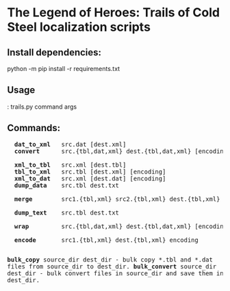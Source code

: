 <h1>The Legend of Heroes: Trails of Cold Steel localization scripts</h1>

<h2><b>Install dependencies:</b></h2> python -m pip install -r requirements.txt

<h2><b>Usage</b></h2>: trails.py command args

<h2><b>Commands: </b></h2>
<pre>
  <b>dat_to_xml</b>   src.dat [dest.xml]                                      - convert *.dat file to *.xml.
  <b>convert</b>      src.{tbl,dat,xml} dest.{tbl,dat,xml} [encoding]         - convert *.{tbl,dat,xml} file
                                                                             to dest.{tbl,dat,xml}.
  <b>xml_to_tbl</b>   src.xml [dest.tbl]                                      - convert *.xml file to *.tbl.
  <b>tbl_to_xml</b>   src.tbl [dest.xml] [encoding]                           - convert *.tbl file to *.xml.
  <b>xml_to_dat</b>   src.xml [dest.dat] [encoding]                           - convert *.xml file to *.dat.
  <b>dump_data</b>    src.tbl dest.txt                                        - extract data entries from src.tbl
                                                                                          and write to dest.txt.
  <b>merge</b>        src1.{tbl,xml} src2.{tbl,xml} dest.{tbl,xml} [encoding] - use a text entries of src1 and a data
                                                               entries of src2 and write result to destination file.
  <b>dump_text</b>    src.tbl dest.txt                                        - extract text entries from src.tbl and 
                                                                                                write to dest.txt.
  <b>wrap</b>         src.{tbl,dat,xml} dest.{tbl,dat,xml} [encoding]         - wrap text entries in a source file
                                                                                  so that they fit on the display.
  <b>encode</b>       src1.{tbl,xml} dest.{tbl,xml} encoding                  - change encoding of a source file.

  <b>bulk_copy</b>    source_dir dest_dir                                     - bulk copy *.tbl and *.dat files from
                                                                                               source_dir to dest_dir.
  <b>bulk_convert</b> source_dir dest_dir                                     - bulk convert files in source_dir and
                                                                                                save them in dest_dir.

</pre>
